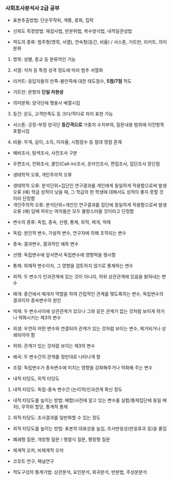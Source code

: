 ### 사회조사분석사 2급 공부

* 표본추출방법: 단순무작위, 계통, 층화, 집락



* 신뢰도 측정방법: 재검사법, 반분위법, 복수양식법, 내적일관성법



* 척도의 종류: 범주형(명목, 서열), 연속형(등간, 비율) / 서스톤, 거트만, 리커트, 의미분화

1) 명목: 성별, 종교 등 분류적인 기능

2) 서열: 석차 등 특정 성격 정도에 따라 범주 서열화

- 리커트: 응답자들의 만족-불만족에 대한 태도점수, **5점/7점** 척도

- 거트만: 문항의 **단일 차원성**

- 의미분화: 양극단에 형용사 배열시킴

3) 등간: 온도, 고객만족도 등 크다/작다로 차이 표현 가능

- 서스톤: 긍정-부정 양극단 **등간격으로** 가중치 수치부여, 질문내용 범위에 이전항목 포함시킴

4) 비율: 무게, 길이, 소득, 이자율, 시험점수 등 절대 영점 존재



* 예비조사, 탐색조사, 사전조사 구분



* 우편조사, 전화조사, 콜인(Call-in)조사, 온라인조사, 면접조사, 집단조사 장단점



* 생태학적 오류, 개인주의적 오류

- 생태학적 오류: 분석단위=집단인 연구결과를 개인에게 동일하게 적용함으로써 발생 오류 (예) 학급 성적이 낮을 때, 그 학급의 한 학생에 대해서도 성적이 좋지 못할 것이라 단정함
- 개인주의적 오류: 분석단위=개인인 연구결과를 집단에 동일하게 적용함으로써 발생 오류 (예) 담배 피우는 여자들은 모두 불량스러울 것이라고 단정함



* 변수의 종류: 독립, 종속, 선행, 통제, 외적, 매개, 억제

- 독립: 원인적 변수, 가설적 변수, 연구자에 의해 조작되는 변수
- 종속: 결과변수, 결과적인 예측 변수
- 선행: 독립변수에 앞서면서 독립변수에 영향력을 행사함 
- 통제: 외재적 변수이자, 그 영향을 검토하지 않기로 통제하는 변수
- 외적: 두 변수가 인과관계에 있는 것이 아니라, 허위 상관관계에 있음을 밝혀내는 변수
- 매개: 중간에서 매개자 역할을 하여 간접적인 관계를 맺도록하는 변수, 독립변수의 결과이자 종속변수의 원인
- 억제: 두 변수사이에 상관관계가 있으나 그와 같은 관계가 없는 것처럼 보이게 하거나 약화시키는 제3의 변수

- 외생: 우연히 어떤 변수와 연결되어 관계가 있는 것처럼 보이는 변수, 제거되거나 상쇄되어야 함 
- 허위: 관계가 있는 것처럼 보이는 제3의 변수
- 왜곡: 두 변수간의 관계를 정반대로 나타나게 함
- 조절: 독립변수가 종속변수에 미치는 영향을 강화해주거나 약화해 주는 변수



* 내적 타당도, 외적 타당도

1) 내적 타당도: 독립-종속 변수간 (논리적)인과관계 확신 정도
- 내적 타당도를 높이는 방법: 배합(사전에 알고 있는 변수를 실험/통제집단에 동일 배치), 무작위 할당, 통계적 통제

2) 외적 타당도: 조사결과를 일반화할 수 있는 정도
- 외적 타당도를 높이는 방법: 표본의 대표성을 높임, 조사반응성(반응효과 등)을 줄임



* 폐쇄형 질문, 개방형 질문 / 행렬식 질문, 평정형 질문



* 체계적 오차, 비체계적 오차



* 코호트 연구, 패널연구



* 척도구성의 통계기법: 상관분석, 요인분석, 회귀분석, 반분법, 주성분분석
